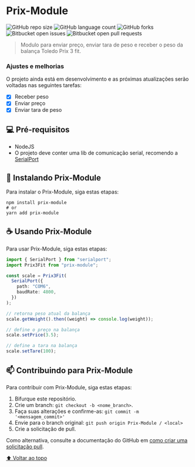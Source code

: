 # Prix-Module

<!---Esses são exemplos. Veja https://shields.io para outras pessoas ou para personalizar este conjunto de escudos. Você pode querer incluir dependências, status do projeto e informações de licença aqui--->

![GitHub repo size](https://shields.io/github/repo-size/PedroLuisBrilhadori/prix-module?style=for-the-badge)
![GitHub language count](https://img.shields.io/github/languages/count/PedroLuisBrilhadori/prix-module?style=for-the-badge)
![GitHub forks](https://img.shields.io/github/forks/PedroLuisBrilhadori/prix-module?style=for-the-badge)
![Bitbucket open issues](https://img.shields.io/github/issues/PedroLuisBrilhadori/prix-module?style=for-the-badge)
![Bitbucket open pull requests](https://img.shields.io/github/issues-pr/PedroLuisBrilhadori/prix-module?style=for-the-badge)

> Modulo para enviar preço, enviar tara de peso e receber o peso da balança Toledo Prix 3 fit.

### Ajustes e melhorias

O projeto ainda está em desenvolvimento e as próximas atualizações serão voltadas nas seguintes tarefas:

- [x] Receber peso
- [x] Enviar preço
- [x] Enviar tara de peso

## 💻 Pré-requisitos

- NodeJS
- O projeto deve conter uma lib de comunicação serial, recomendo a [SerialPort](https://www.npmjs.com/package/serialport)

## 🚀 Instalando Prix-Module

Para instalar o Prix-Module, siga estas etapas:

```shell
npm install prix-module
# or
yarn add prix-module
```

## ☕ Usando Prix-Module

Para usar Prix-Module, siga estas etapas:

```ts
import { SerialPort } from "serialport";
import Prix3Fit from "prix-module";

const scale = Prix3Fit(
  SerialPort({
    path: "COM6",
    baudRate: 4800,
  })
);

// retorna peso atual da balança
scale.getWeight().then((weight) => console.log(weight));

// define o preço na balança
scale.setPrice(3.5);

// define a tara na balança
scale.setTare(100);
```

## 📫 Contribuindo para Prix-Module

<!---Se o seu README for longo ou se você tiver algum processo ou etapas específicas que deseja que os contribuidores sigam, considere a criação de um arquivo CONTRIBUTING.md separado--->

Para contribuir com Prix-Module, siga estas etapas:

1. Bifurque este repositório.
2. Crie um branch: `git checkout -b <nome_branch>`.
3. Faça suas alterações e confirme-as: `git commit -m '<mensagem_commit>'`
4. Envie para o branch original: `git push origin Prix-Module / <local>`
5. Crie a solicitação de pull.

Como alternativa, consulte a documentação do GitHub em [como criar uma solicitação pull](https://help.github.com/en/github/collaborating-with-issues-and-pull-requests/creating-a-pull-request).

[⬆ Voltar ao topo](#nome-do-projeto)<br>

